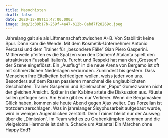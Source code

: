```yaml
---
title: Masochisten
draft: false
date: 2020-12-09T11:47:00.000Z
image: img/2c39b17b-259f-4a47-b12b-0abd7f28269c.jpeg
---
```



Jahrelang galt sie als Liftmannschaft zwischen A+B. Von Stabilität keine Spur. Dann kam die Wende. Mit dem Kosmetik-Unternehmer Antonio Percassi und dem Trainer für „besondere Fälle“ Gian Piero Gasperini. Mittlerweile pfeifen es die Spatzen von den Dächern! Atalanta spielt den attraktivsten Fussball Italien‘s. Furcht und Respekt hat man den „Grossen“ der Szene eingeflösst. Ein „Ausflug“ in die neue Arena von Bergamo ist oft mit schmerzlichen Niederlagen verbunden. Zumindest bis gestern. Dass Menschen ihre Eitelkeiten befriedigen wollen, weiss jeder von uns. Besonders auf dem Rasen passieren manchmal die unglaublichsten Geschichten. Trainer Gasperini und Spielmacher „Papu“ Gomez waren nicht der gleichen Ansicht. Später in der Kabine artete die Diskussion aus. Fäuste sollen geflogen sein. Am Ende gibt es nur Verlierer. Wenn die Bergamasken Glück haben, kommen sie heute Abend gegen Ajax weiter. Das Porzellan ist trotzdem zerschlagen. Was in jahrelanger Sisyphusarbeit aufgebaut wurde, wird in wenigen Augenblicken zerstört. Dem Trainer bleibt nur der Ausweg über die „Dimission“. Im Team wird es zu Grabenkämpfen kommen und die vielgelobte Harmonie ist dahin. Schade um Atalanta! Ein Märchen ohne Happy End❓